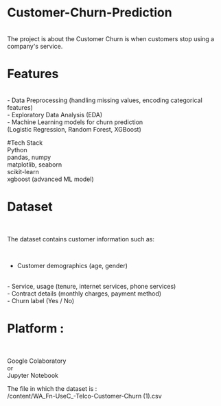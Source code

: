 # Customer-Churn-Prediction

<br>
The project is about the Customer Churn is when customers stop using a company's service. 

<br>


# Features
<br>
- Data Preprocessing (handling missing values, encoding categorical features)
<br>
- Exploratory Data Analysis (EDA)
<br>
- Machine Learning models for churn prediction 
<br> 
(Logistic Regression, Random Forest, XGBoost)

<br>


#Tech Stack
<br>
Python
<br>
pandas, numpy 
<br>
matplotlib, seaborn
<br>
scikit-learn
<br>
xgboost (advanced ML model)
<br>

# Dataset
<br>

The dataset contains customer information such as:

<br>

- Customer demographics (age, gender)
<br>
- Service, usage (tenure, internet services, phone services)
<br>
- Contract details (monthly charges, payment method)
<br>
- Churn label (Yes / No)

<br>

# Platform :
<br>

Google Colaboratory 
<br>
or
<br>
Jupyter Notebook



The file in which the dataset is : 
<br>
/content/WA_Fn-UseC_-Telco-Customer-Churn (1).csv









